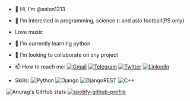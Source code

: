 - 👋 Hi, I’m @aslon1213
- 👀 I’m interested in programming, science (: and aslo football(PS only)
- Love music 
- 🌱 I’m currently learning python
- 💞️ I’m looking to collaborate on any project
- 📫 How to reach me:
<a href="mailto:hamidovaslon1@gmail.com">![Gmail](https://img.shields.io/badge/Gmail-D14836?style=for-the-badge&logo=gmail&logoColor=white)</a> 
<a href="https://t.me/aslon13">![Telegram](https://img.shields.io/badge/Telegram-2CA5E0?style=for-the-badge&logo=telegram&logoColor=white)</a>
<a href="">![Twitter](https://img.shields.io/badge/Twitter-%231DA1F2.svg?style=for-the-badge&logo=Twitter&logoColor=white)</a>
<a href="https://www.linkedin.com/in/aslonkhuja-khamidov-4a8131202/">![LinkedIn](https://img.shields.io/badge/linkedin-%230077B5.svg?style=for-the-badge&logo=linkedin&logoColor=white)</a>

- Skills:
![Python](https://img.shields.io/badge/python-3670A0?style=for-the-badge&logo=python&logoColor=ffdd54)
![Django](https://img.shields.io/badge/django-%23092E20.svg?style=for-the-badge&logo=django&logoColor=white)
![DjangoREST](https://img.shields.io/badge/DJANGO-REST-ff1709?style=for-the-badge&logo=django&logoColor=white&color=ff1709&labelColor=gray)
![C++](https://img.shields.io/badge/c++-%2300599C.svg?style=for-the-badge&logo=c%2B%2B&logoColor=white)


![Anurag's GitHub stats](https://github-readme-stats.vercel.app/api?username=aslon1213&show_icons=true&theme=radical)
[![spotify-github-profile](https://spotify-github-profile.vercel.app/api/view?uid=5hgh7mdwewiw4cvku5f1mtod4&cover_image=true&theme=default&bar_color=48d043&bar_color_cover=true)](https://spotify-github-profile.vercel.app/api/view?uid=5hgh7mdwewiw4cvku5f1mtod4&redirect=true)
